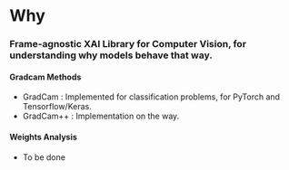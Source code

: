 # Why
### Frame-agnostic XAI Library for Computer Vision, for understanding why models behave that way.



#### Gradcam Methods

- GradCam   : Implemented for classification problems, for PyTorch and Tensorflow/Keras.
- GradCam++ : Implementation on the way.

#### Weights Analysis

- To be done

